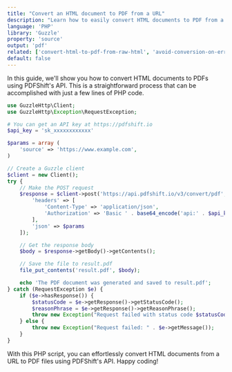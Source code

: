 ```yaml
---
title: "Convert an HTML document to PDF from a URL"
description: "Learn how to easily convert HTML documents to PDF from a URL using PHP and the Guzzle library. This how-to guide offers clear PHP code examples that show developers how to implement this using the PDFShift API."
language: 'PHP'
library: 'Guzzle'
property: 'source'
output: 'pdf'
related: ['convert-html-to-pdf-from-raw-html', 'avoid-conversion-on-error']
default: false
---
```


In this guide, we'll show you how to convert HTML documents to PDFs using PDFShift's API. This is a straightforward process that can be accomplished with just a few lines of PHP code.

```php
use GuzzleHttp\Client;
use GuzzleHttp\Exception\RequestException;

# You can get an API key at https://pdfshift.io
$api_key = 'sk_xxxxxxxxxxxx'

$params = array (
    'source' => 'https://www.example.com',
)

// Create a Guzzle client
$client = new Client();
try {
    // Make the POST request
    $response = $client->post('https://api.pdfshift.io/v3/convert/pdf', [
        'headers' => [
            'Content-Type' => 'application/json',
            'Authorization' => 'Basic ' . base64_encode('api:' . $api_key)
        ],
        'json' => $params
    ]);

    // Get the response body
    $body = $response->getBody()->getContents();

    // Save the file to result.pdf
    file_put_contents('result.pdf', $body);

    echo 'The PDF document was generated and saved to result.pdf';
} catch (RequestException $e) {
    if ($e->hasResponse()) {
        $statusCode = $e->getResponse()->getStatusCode();
        $reasonPhrase = $e->getResponse()->getReasonPhrase();
        throw new Exception("Request failed with status code $statusCode: $reasonPhrase");
    } else {
        throw new Exception("Request failed: " . $e->getMessage());
    }
}
```

With this PHP script, you can effortlessly convert HTML documents from a URL to PDF files using PDFShift's API. Happy coding!